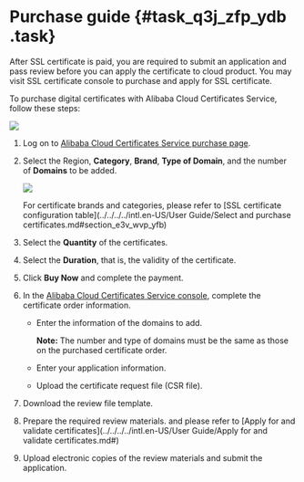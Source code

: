 # Purchase guide {#task_q3j_zfp_ydb .task}

After SSL certificate is paid, you are required to submit an application and pass review before you can apply the certificate to cloud product. You may visit SSL certificate console to purchase and apply for SSL certificate.

To purchase digital certificates with Alibaba Cloud Certificates Service, follow these steps:

![](http://static-aliyun-doc.oss-cn-hangzhou.aliyuncs.com/assets/img/13561/15562040644177_en-US.jpg)

1.  Log on to [Alibaba Cloud Certificates Service purchase page](https://common-buy-intl.aliyun.com/?commodityCode=cas_intl#/buy).
2.  Select the Region, **Category**, **Brand**, **Type of Domain**, and the number of **Domains** to be added. 

    ![](http://static-aliyun-doc.oss-cn-hangzhou.aliyuncs.com/assets/img/13561/15562040644176_en-US.png)

    For certificate brands and categories, please refer to [SSL certificate configuration table](../../../../intl.en-US/User Guide/Select and purchase certificates.md#section_e3v_wvp_yfb) 

3.  Select the **Quantity** of the certificates.
4.  Select the **Duration**, that is, the validity of the certificate.
5.  Click **Buy Now** and complete the payment.
6.  In the [Alibaba Cloud Certificates Service console](https://yundun.console.aliyun.com/?p=cas#/), complete the certificate order information. 
    -   Enter the information of the domains to add.

        **Note:** The number and type of domains must be the same as those on the purchased certificate order.

    -   Enter your application information.
    -   Upload the certificate request file \(CSR file\).
7.  Download the review file template.
8.  Prepare the required review materials. and please refer to [Apply for and validate certificates](../../../../intl.en-US/User Guide/Apply for and validate certificates.md#)
9.  Upload electronic copies of the review materials and submit the application. 

